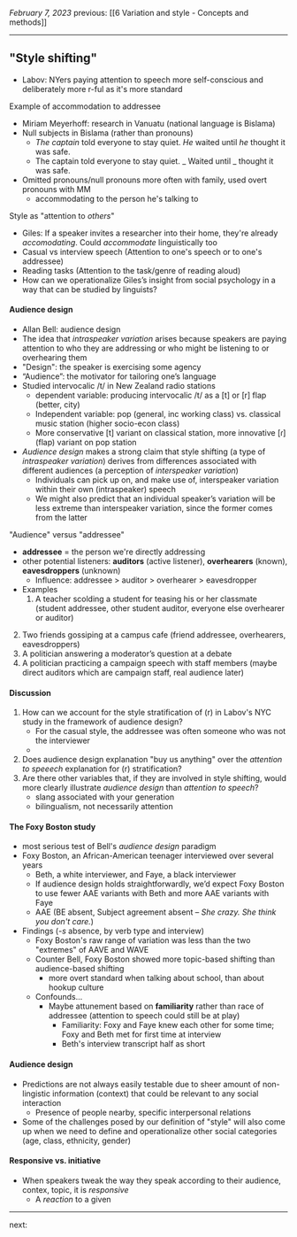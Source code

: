 *February 7, 2023*
previous: [[6 Variation and style - Concepts and methods]]

---

## "Style shifting"
- Labov: NYers paying attention to speech more self-conscious and deliberately more r-ful as it's more standard

Example of accommodation to addressee
- Miriam Meyerhoff: research in Vanuatu (national language is Bislama)
- Null subjects in Bislama (rather than pronouns)
	- *The captain* told everyone to stay quiet. *He* waited until *he* thought it was safe.
	- The captain told everyone to stay quiet.  _ Waited until _ thought it was safe.
- Omitted pronouns/null pronouns more often with family, used overt pronouns with MM
	- accommodating to the person he's talking to

Style as "attention to *others*"
- Giles: If a speaker invites a researcher into their home, they're already *accomodating*. Could *accommodate* linguistically too
- Casual vs interview speech (Attention to one's speech or to one's addressee)
- Reading tasks (Attention to the task/genre of reading aloud)
- How can we operationalize Giles’s insight from social psychology in a way that can be studied by linguists?

#### Audience design
- Allan Bell: audience design
- The idea that *intraspeaker variation* arises because speakers are paying attention to who they are addressing or who might be listening to or overhearing them
- "Design": the speaker is exercising some agency
- “Audience”: the motivator for tailoring one’s language
- Studied intervocalic /t/ in New Zealand radio stations
	- dependent variable: producing intervocalic /t/ as a [t] or [r] flap (better, city)
	- Independent variable: pop (general, inc working class) vs. classical music station (higher socio-econ class)
	- More conservative [t] variant on classical station, more innovative [ɾ] (flap) variant on pop station
- *Audience design* makes a strong claim that style shifting (a type of *intraspeaker variation*) derives from differences associated with different audiences (a perception of *interspeaker variation*)
	- Individuals can pick up on, and make use of, interspeaker variation within their own (intraspeaker) speech
	- We might also predict that an individual speaker’s variation will be less extreme than interspeaker variation, since the former comes from the latter

"Audience" versus "addressee"
- **addressee** = the person we're directly addressing
- other potential listeners: **auditors** (active listener), **overhearers** (known), **eavesdroppers** (unknown)
	- Influence: addressee > auditor > overhearer > eavesdropper
- Examples
	1. A teacher scolding a student for teasing his or her classmate (student addressee, other student auditor, everyone else overhearer or auditor)
2. Two friends gossiping at a campus cafe (friend addressee, overhearers, eavesdroppers)
3. A politician answering a moderator’s question at a debate  
4. A politician practicing a campaign speech with staff members (maybe direct auditors which are campaign staff, real audience later)

#### Discussion
1. How can we account for the style stratification of (r) in Labov's NYC study in the framework of audience design?
	- For the casual style, the addressee was often someone who was not the interviewer
	- 
2. Does audience design explanation "buy us anything" over the *attention to speeech* explanation for (r) stratification?
3. Are there other variables that, if they are involved in style shifting, would more clearly illustrate *audience design* than *attention to speech*?
	- slang associated with your generation
	- bilingualism, not necessarily attention

#### The Foxy Boston study
- most serious test of Bell's *audience design* paradigm
- Foxy Boston, an African-American teenager interviewed over several years
	- Beth, a white interviewer, and Faye, a black interviewer
	- If audience design holds straightforwardly, we’d expect Foxy Boston to use fewer AAE variants with Beth and more AAE variants with Faye
	- AAE (BE absent, Subject agreement absent – *She crazy. She think you don't care.*)
- Findings (*-s* absence, by verb type and interview)
	- Foxy Boston's raw range of variation was less than the two "extremes" of AAVE and WAVE
	- Counter Bell, Foxy Boston showed more topic-based shifting than audience-based shifting
		- more overt standard when talking about school, than about hookup culture
	- Confounds...
		- Maybe attunement based on **familiarity** rather than race of addressee (attention to speech could still be at play)
			- Familiarity: Foxy and Faye knew each other for some time; Foxy and Beth met for first time at interview
			- Beth's interview transcript half as short
#### Audience design
- Predictions are not always easily testable due to sheer amount of non-lingistic information (context) that could be relevant to any social interaction
	- Presence of people nearby, specific interpersonal relations
- Some of the challenges posed by our definition of "style" will also come up when we need to define and operationalize other social categories (age, class, ethnicity, gender)

#### Responsive vs. initiative
- When speakers tweak the way they speak according to their audience, contex, topic, it is *responsive*
	- A *reaction* to a given 

---




next:
